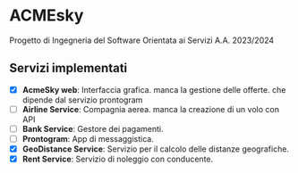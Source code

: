 # ACMEsky

Progetto di Ingegneria del Software Orientata ai Servizi A.A. 2023/2024

## Servizi implementati
- [x] **AcmeSky web**: Interfaccia grafica. manca la gestione delle offerte. che dipende dal servizio prontogram
- [ ] **Airline Service**: Compagnia aerea. manca la creazione di un volo con API
- [ ] **Bank Service**: Gestore dei pagamenti.
- [ ] **Prontogram**: App  di messaggistica.
- [x] **GeoDistance Service**: Servizio per il calcolo delle distanze geografiche.
- [x] **Rent Service**: Servizio di noleggio con conducente.
